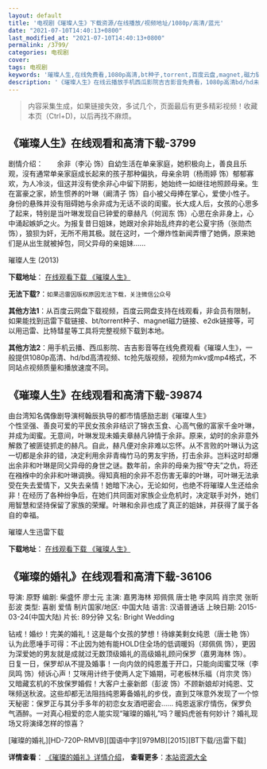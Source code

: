 ```yaml
---
layout: default
title: '电视剧《璀璨人生》下载资源/在线播放/视频地址/1080p/高清/蓝光'
date: "2021-07-10T14:40:13+0800"
last_modified_at: "2021-07-10T14:40:13+0800"
permalink: /3799/
categories: 电视剧
cover:
tags: 电视剧
keywords: '璀璨人生,在线免费看,1080p高清,bt种子,torrent,百度云盘,magnet,磁力链,迅雷下载资源'
description: '《璀璨人生》在线云播放手机西瓜影院吉吉影音免费看，1080p高清bd/hd未删减完整版和tc抢先枪版，mkv/mp4格式，附带bt/torrent种子、magnet/磁力链、百度云盘、网盘资源迅雷下载链接'
---
```


>内容采集生成，如果链接失效，多试几个，页面最后有更多精彩视频！收藏本页（Ctrl+D)，以后再找不麻烦。


## 《璀璨人生》在线观看和高清下载-3799

剧情介绍：　　余非（李沁 饰）自幼生活在单亲家庭，她积极向上，善良且乐观，沒有通常单亲家庭成长起来的孩子那种偏执，母亲余玥（杨雨婷 饰）郁郁寡欢，为人冷淡，伹这并沒有使余非心中留下阴影，她始终一如继往地照顾母亲。生在富豪之家，娇生惯养的叶琳（阚清子 饰）自小被父母捧在掌心，爱使小性子。身份的悬殊并没有阻碍她与余非成为无话不谈的闺蜜。长大成人后，女孩的心思多了起来，特别是当叶琳发现自已钟爱的章赫凡（何润东 饰）心思在余非身上，心中涌起嫉妒之火。为报复昔日姐妹，她跟对余非始乱终弃的老公夏宇扬（张勋杰 饰），狼狈为奸，无所不用其极。就在这时，一个爆炸性新闻弄懵了她俩，原来她们是从出生就被掉包，同父异母的亲姐妹......


璀璨人生 (2013)

**下载地址**： [在线观看下载 《璀璨人生》](https://www.btbtdy.me/btdy/dy10620.html) 


**无法下载?**：`如果迅雷因版权原因无法下载，关注微信公众号 `

**其他方法1**：从百度云网盘下载视频，百度云网盘支持在线观看，非会员有限制，如果能找到迅雷下载链接、bt/torrent种子、magnet磁力链接、e2dk链接等，可以用迅雷、比特彗星等工具将完整视频下载到本地。

**其他方法2**：用手机云播、西瓜影院、吉吉影音等在线免费观看《璀璨人生》，一般提供1080p高清、hd/bd高清视频、tc抢先版视频，视频为mkv或mp4格式，不同站点视频质量和播放速度不同。


## 《璀璨人生》在线观看和高清下载-39874

由台湾知名偶像剧导演柯翰辰执导的都市情感励志剧《璀璨人生》<br />个性坚强、善良可爱的平民女孩余非结识了锦衣玉食、心高气傲的富家千金叶琳，并成为闺蜜。无意间，叶琳发现未婚夫章赫凡钟情于余非。原来，幼时的余非意外解救了被匪徒抓走的赫凡。自此，赫凡便对余非难以忘怀。从不言败的叶琳认为这一切都是余非的错，决定利用余非青梅竹马的男友宇扬，打击余非。岂料这时却爆出余非和叶琳是同父异母的身世之谜。数年前，余非的母亲为报“夺夫”之仇，将还在襁褓中的余非和叶琳调换。得知真相的余非不忍伤害无辜的叶琳，可叶琳无法承受在失去爱情下，又失去亲情！她暗下决心，无论如何，也绝不将璀璨人生还给余非！在经历了各种纷争后，在她们共同面对家族企业危机时，决定联手对外，她们用智慧和坚持保留了家族的荣耀。叶琳和余非也成了真正的姐妹，并获得了属于各自的幸福。</p>


璀璨人生迅雷下载

**下载地址**： [在线观看下载 《璀璨人生》](https://www.993dy.com//vod-detail-id-12407.html) 


## 《璀璨的婚礼》在线观看和高清下载-36106

导演: 原野 编剧: 柴盛怀 廖士元 主演: 嘉男海林 郑佩佩 唐士艳 李凤鸣 肖宗灵 张昕 彭波 类型: 喜剧 爱情 制片国家/地区: 中国大陆 语言: 汉语普通话 上映日期: 2015-03-24(中国大陆) 片长: 89分钟 又名: Bright Wedding

钻戒！婚纱！完美的婚礼！这是每个女孩的梦想！待嫁美剩女纯恩（唐士艳 饰）认为此愿唾手可得：不止因为她有能HOLD住全场的低调暖妈（郑佩佩 饰），更因为深爱她的男友就是成就过无数顶级婚礼的高级婚礼顾问保罗（嘉男海林 饰）。 日复一日，保罗却从不提及婚事！一向内敛的纯恩羞于开口，只能向闺蜜艾咪（李凤鸣 饰）倾诉心声！艾咪用计终于使两人定下婚期，可老板林乐福（肖宗灵 饰）又暗藏玄机的不放保罗婚假！大客户土豪新郎（彭波 饰）不顾新娘却对纯恩、艾咪频送秋波。这些却都无法阻挡纯恩筹备婚礼的步伐，直到艾咪意外发现了一个惊天秘密：保罗正与其分手多年的初恋女友酒吧密会…… 纯恩返家疗情伤，保罗负气酒醉。一对真心相爱的恋人能实现“璀璨的婚礼”吗？暖妈虎爸有何妙计？婚礼现场又将演绎怎样的惊喜？


[璀璨的婚礼][HD-720P-RMVB][国语中字][979MB][2015][BT下载/迅雷下载]

**详情查看**： [《璀璨的婚礼》详情介绍](/movie/36106/)， **查看更多**：[本站资源大全](/movie/t/all/)

